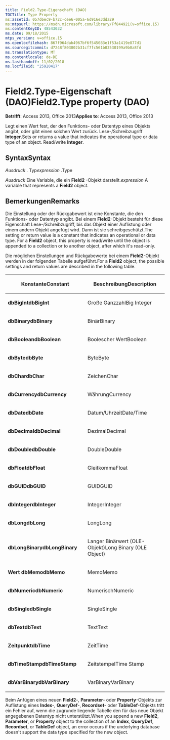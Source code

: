 ```yaml
---
title: Field2.Type-Eigenschaft (DAO)
TOCTitle: Type Property
ms:assetid: 057d6ec9-b72c-cee6-005a-6d916e3dda29
ms:mtpsurl: https://msdn.microsoft.com/library/Ff844921(v=office.15)
ms:contentKeyID: 48543032
ms.date: 09/18/2015
mtps_version: v=office.15
ms.openlocfilehash: 867f964dab4967bf6f545083e1f53a1419e877d1
ms.sourcegitcommit: d7248f803002b31cf7fc561b03530199a9b0a8fd
ms.translationtype: MT
ms.contentlocale: de-DE
ms.lasthandoff: 11/02/2018
ms.locfileid: "25920417"
---
```

# <a name="field2type-property-dao"></a><span data-ttu-id="1efaf-102">Field2.Type-Eigenschaft (DAO)</span><span class="sxs-lookup"><span data-stu-id="1efaf-102">Field2.Type property (DAO)</span></span>


<span data-ttu-id="1efaf-103">**Betrifft**: Access 2013, Office 2013</span><span class="sxs-lookup"><span data-stu-id="1efaf-103">**Applies to**: Access 2013, Office 2013</span></span>

<span data-ttu-id="1efaf-p101">Legt einen Wert fest, der den Funktions- oder Datentyp eines Objekts angibt, oder gibt einen solchen Wert zurück. Lese-/Schreibzugriff **Integer**.</span><span class="sxs-lookup"><span data-stu-id="1efaf-p101">Sets or returns a value that indicates the operational type or data type of an object. Read/write **Integer**.</span></span>

## <a name="syntax"></a><span data-ttu-id="1efaf-106">Syntax</span><span class="sxs-lookup"><span data-stu-id="1efaf-106">Syntax</span></span>

<span data-ttu-id="1efaf-107">*Ausdruck* . Typ</span><span class="sxs-lookup"><span data-stu-id="1efaf-107">*expression* .Type</span></span>

<span data-ttu-id="1efaf-108">*Ausdruck* Eine Variable, die ein **Field2** -Objekt darstellt.</span><span class="sxs-lookup"><span data-stu-id="1efaf-108">*expression* A variable that represents a **Field2** object.</span></span>

## <a name="remarks"></a><span data-ttu-id="1efaf-109">Bemerkungen</span><span class="sxs-lookup"><span data-stu-id="1efaf-109">Remarks</span></span>

<span data-ttu-id="1efaf-p102">Die Einstellung oder der Rückgabewert ist eine Konstante, die den Funktions- oder Datentyp angibt. Bei einem **Field2**-Objekt besteht für diese Eigenschaft Lese-/Schreibzugriff, bis das Objekt einer Auflistung oder einem andern Objekt angefügt wird. Dann ist sie schreibgeschützt.</span><span class="sxs-lookup"><span data-stu-id="1efaf-p102">The setting or return value is a constant that indicates an operational or data type. For a **Field2** object, this property is read/write until the object is appended to a collection or to another object, after which it's read-only.</span></span>

<span data-ttu-id="1efaf-112">Die möglichen Einstellungen und Rückgabewerte bei einem **Field2**-Objekt werden in der folgenden Tabelle aufgeführt.</span><span class="sxs-lookup"><span data-stu-id="1efaf-112">For a **Field2** object, the possible settings and return values are described in the following table.</span></span>

<table>
<colgroup>
<col style="width: 50%" />
<col style="width: 50%" />
</colgroup>
<thead>
<tr class="header">
<th><p><span data-ttu-id="1efaf-113">Konstante</span><span class="sxs-lookup"><span data-stu-id="1efaf-113">Constant</span></span></p></th>
<th><p><span data-ttu-id="1efaf-114">Beschreibung</span><span class="sxs-lookup"><span data-stu-id="1efaf-114">Description</span></span></p></th>
</tr>
</thead>
<tbody>
<tr class="odd">
<td><p><span data-ttu-id="1efaf-115"><strong>dbBigInt</strong></span><span class="sxs-lookup"><span data-stu-id="1efaf-115"><strong>dbBigInt</strong></span></span></p></td>
<td><p><span data-ttu-id="1efaf-116">Große Ganzzahl</span><span class="sxs-lookup"><span data-stu-id="1efaf-116">Big Integer</span></span></p></td>
</tr>
<tr class="even">
<td><p><span data-ttu-id="1efaf-117"><strong>dbBinary</strong></span><span class="sxs-lookup"><span data-stu-id="1efaf-117"><strong>dbBinary</strong></span></span></p></td>
<td><p><span data-ttu-id="1efaf-118">Binär</span><span class="sxs-lookup"><span data-stu-id="1efaf-118">Binary</span></span></p></td>
</tr>
<tr class="odd">
<td><p><span data-ttu-id="1efaf-119"><strong>dbBoolean</strong></span><span class="sxs-lookup"><span data-stu-id="1efaf-119"><strong>dbBoolean</strong></span></span></p></td>
<td><p><span data-ttu-id="1efaf-120">Boolescher Wert</span><span class="sxs-lookup"><span data-stu-id="1efaf-120">Boolean</span></span></p></td>
</tr>
<tr class="even">
<td><p><span data-ttu-id="1efaf-121"><strong>dbByte</strong></span><span class="sxs-lookup"><span data-stu-id="1efaf-121"><strong>dbByte</strong></span></span></p></td>
<td><p><span data-ttu-id="1efaf-122">Byte</span><span class="sxs-lookup"><span data-stu-id="1efaf-122">Byte</span></span></p></td>
</tr>
<tr class="odd">
<td><p><span data-ttu-id="1efaf-123"><strong>dbChar</strong></span><span class="sxs-lookup"><span data-stu-id="1efaf-123"><strong>dbChar</strong></span></span></p></td>
<td><p><span data-ttu-id="1efaf-124">Zeichen</span><span class="sxs-lookup"><span data-stu-id="1efaf-124">Char</span></span></p></td>
</tr>
<tr class="even">
<td><p><span data-ttu-id="1efaf-125"><strong>dbCurrency</strong></span><span class="sxs-lookup"><span data-stu-id="1efaf-125"><strong>dbCurrency</strong></span></span></p></td>
<td><p><span data-ttu-id="1efaf-126">Währung</span><span class="sxs-lookup"><span data-stu-id="1efaf-126">Currency</span></span></p></td>
</tr>
<tr class="odd">
<td><p><span data-ttu-id="1efaf-127"><strong>dbDate</strong></span><span class="sxs-lookup"><span data-stu-id="1efaf-127"><strong>dbDate</strong></span></span></p></td>
<td><p><span data-ttu-id="1efaf-128">Datum/Uhrzeit</span><span class="sxs-lookup"><span data-stu-id="1efaf-128">Date/Time</span></span></p></td>
</tr>
<tr class="even">
<td><p><span data-ttu-id="1efaf-129"><strong>dbDecimal</strong></span><span class="sxs-lookup"><span data-stu-id="1efaf-129"><strong>dbDecimal</strong></span></span></p></td>
<td><p><span data-ttu-id="1efaf-130">Dezimal</span><span class="sxs-lookup"><span data-stu-id="1efaf-130">Decimal</span></span></p></td>
</tr>
<tr class="odd">
<td><p><span data-ttu-id="1efaf-131"><strong>dbDouble</strong></span><span class="sxs-lookup"><span data-stu-id="1efaf-131"><strong>dbDouble</strong></span></span></p></td>
<td><p><span data-ttu-id="1efaf-132">Double</span><span class="sxs-lookup"><span data-stu-id="1efaf-132">Double</span></span></p></td>
</tr>
<tr class="even">
<td><p><span data-ttu-id="1efaf-133"><strong>dbFloat</strong></span><span class="sxs-lookup"><span data-stu-id="1efaf-133"><strong>dbFloat</strong></span></span></p></td>
<td><p><span data-ttu-id="1efaf-134">Gleitkomma</span><span class="sxs-lookup"><span data-stu-id="1efaf-134">Float</span></span></p></td>
</tr>
<tr class="odd">
<td><p><span data-ttu-id="1efaf-135"><strong>dbGUID</strong></span><span class="sxs-lookup"><span data-stu-id="1efaf-135"><strong>dbGUID</strong></span></span></p></td>
<td><p><span data-ttu-id="1efaf-136">GUID</span><span class="sxs-lookup"><span data-stu-id="1efaf-136">GUID</span></span></p></td>
</tr>
<tr class="even">
<td><p><span data-ttu-id="1efaf-137"><strong>dbInteger</strong></span><span class="sxs-lookup"><span data-stu-id="1efaf-137"><strong>dbInteger</strong></span></span></p></td>
<td><p><span data-ttu-id="1efaf-138">Integer</span><span class="sxs-lookup"><span data-stu-id="1efaf-138">Integer</span></span></p></td>
</tr>
<tr class="odd">
<td><p><span data-ttu-id="1efaf-139"><strong>dbLong</strong></span><span class="sxs-lookup"><span data-stu-id="1efaf-139"><strong>dbLong</strong></span></span></p></td>
<td><p><span data-ttu-id="1efaf-140">Long</span><span class="sxs-lookup"><span data-stu-id="1efaf-140">Long</span></span></p></td>
</tr>
<tr class="even">
<td><p><span data-ttu-id="1efaf-141"><strong>dbLongBinary</strong></span><span class="sxs-lookup"><span data-stu-id="1efaf-141"><strong>dbLongBinary</strong></span></span></p></td>
<td><p><span data-ttu-id="1efaf-142">Langer Binärwert (OLE-Objekt)</span><span class="sxs-lookup"><span data-stu-id="1efaf-142">Long Binary (OLE Object)</span></span></p></td>
</tr>
<tr class="odd">
<td><p><span data-ttu-id="1efaf-143"><strong>Wert dbMemo</strong></span><span class="sxs-lookup"><span data-stu-id="1efaf-143"><strong>dbMemo</strong></span></span></p></td>
<td><p><span data-ttu-id="1efaf-144">Memo</span><span class="sxs-lookup"><span data-stu-id="1efaf-144">Memo</span></span></p></td>
</tr>
<tr class="even">
<td><p><span data-ttu-id="1efaf-145"><strong>dbNumeric</strong></span><span class="sxs-lookup"><span data-stu-id="1efaf-145"><strong>dbNumeric</strong></span></span></p></td>
<td><p><span data-ttu-id="1efaf-146">Numerisch</span><span class="sxs-lookup"><span data-stu-id="1efaf-146">Numeric</span></span></p></td>
</tr>
<tr class="odd">
<td><p><span data-ttu-id="1efaf-147"><strong>dbSingle</strong></span><span class="sxs-lookup"><span data-stu-id="1efaf-147"><strong>dbSingle</strong></span></span></p></td>
<td><p><span data-ttu-id="1efaf-148">Single</span><span class="sxs-lookup"><span data-stu-id="1efaf-148">Single</span></span></p></td>
</tr>
<tr class="even">
<td><p><span data-ttu-id="1efaf-149"><strong>dbText</strong></span><span class="sxs-lookup"><span data-stu-id="1efaf-149"><strong>dbText</strong></span></span></p></td>
<td><p><span data-ttu-id="1efaf-150">Text</span><span class="sxs-lookup"><span data-stu-id="1efaf-150">Text</span></span></p></td>
</tr>
<tr class="odd">
<td><p><span data-ttu-id="1efaf-151"><strong>Zeitpunkt</strong></span><span class="sxs-lookup"><span data-stu-id="1efaf-151"><strong>dbTime</strong></span></span></p></td>
<td><p><span data-ttu-id="1efaf-152">Zeit</span><span class="sxs-lookup"><span data-stu-id="1efaf-152">Time</span></span></p></td>
</tr>
<tr class="even">
<td><p><span data-ttu-id="1efaf-153"><strong>dbTimeStamp</strong></span><span class="sxs-lookup"><span data-stu-id="1efaf-153"><strong>dbTimeStamp</strong></span></span></p></td>
<td><p><span data-ttu-id="1efaf-154">Zeitstempel</span><span class="sxs-lookup"><span data-stu-id="1efaf-154">Time Stamp</span></span></p></td>
</tr>
<tr class="odd">
<td><p><span data-ttu-id="1efaf-155"><strong>dbVarBinary</strong></span><span class="sxs-lookup"><span data-stu-id="1efaf-155"><strong>dbVarBinary</strong></span></span></p></td>
<td><p><span data-ttu-id="1efaf-156">VarBinary</span><span class="sxs-lookup"><span data-stu-id="1efaf-156">VarBinary</span></span></p></td>
</tr>
</tbody>
</table>


<span data-ttu-id="1efaf-157">Beim Anfügen eines neuen **Field2**-, **Parameter**- oder **Property**-Objekts zur Auflistung eines **Index**-, **QueryDef**-, **Recordset**- oder **TableDef**-Objekts tritt ein Fehler auf, wenn die zugrunde liegende Tabelle den für das neue Objekt angegebenen Datentyp nicht unterstützt.</span><span class="sxs-lookup"><span data-stu-id="1efaf-157">When you append a new **Field2**, **Parameter**, or **Property** object to the collection of an **Index**, **QueryDef**, **Recordset**, or **TableDef** object, an error occurs if the underlying database doesn't support the data type specified for the new object.</span></span>

